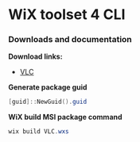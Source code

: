 # WiX toolset 4 CLI
### Downloads and documentation
<b>Download links:</b> <br />
* [VLC](https://www.videolan.org/)

<b>Generate package guid</b>
```powershell
[guid]::NewGuid().guid
```

<b>WiX build MSI package command</b>
```powershell
wix build VLC.wxs
```